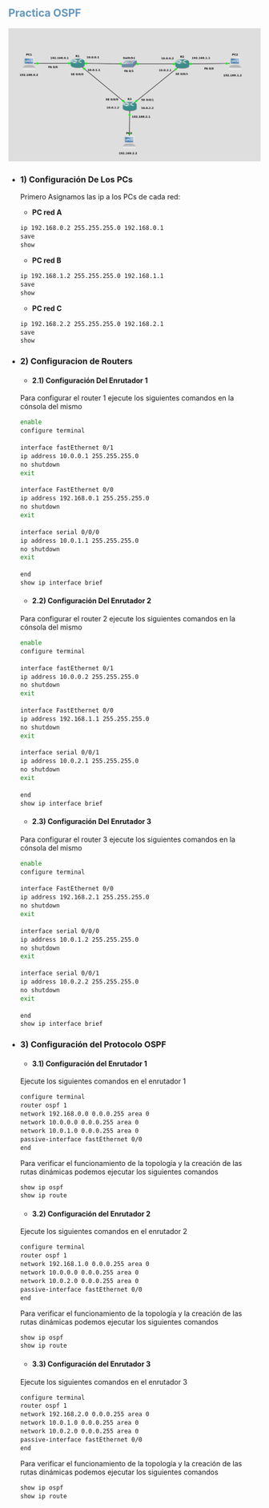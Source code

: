 <h2 style= "color:#6598BD"> Practica OSPF </h2>

![Topologia](vx_images/556391290846099.png)



* <h3>1) Configuración De Los PCs</h3>

    Primero Asignamos las ip a los PCs de cada red:

    * <strong>PC red A</strong>

    ```bash
    ip 192.168.0.2 255.255.255.0 192.168.0.1
    save 
    show
    ```
    *  <strong>PC red B</strong>

    ```bash
    ip 192.168.1.2 255.255.255.0 192.168.1.1
    save 
    show
    ```
    * <strong>PC red C</strong>

    ```bash
    ip 192.168.2.2 255.255.255.0 192.168.2.1
    save 
    show
    ```

* <h3>2) Configuracion de Routers</h3>


    * <h4>2.1) Configuración Del Enrutador 1</h4>

    Para configurar el router 1 ejecute los siguientes comandos en la cónsola del mismo

    ```bash
    enable
    configure terminal

    interface fastEthernet 0/1
    ip address 10.0.0.1 255.255.255.0
    no shutdown
    exit

    interface FastEthernet 0/0
    ip address 192.168.0.1 255.255.255.0
    no shutdown
    exit
    
    interface serial 0/0/0
    ip address 10.0.1.1 255.255.255.0
    no shutdown
    exit

    end
    show ip interface brief
    ```

    * <h4>2.2) Configuración Del Enrutador 2</h4>

    Para configurar el router 2 ejecute los siguientes comandos en la cónsola del mismo

    ```bash
    enable
    configure terminal

    interface fastEthernet 0/1
    ip address 10.0.0.2 255.255.255.0
    no shutdown
    exit

    interface FastEthernet 0/0
    ip address 192.168.1.1 255.255.255.0
    no shutdown
    exit
    
    interface serial 0/0/1
    ip address 10.0.2.1 255.255.255.0
    no shutdown
    exit
    
    end
    show ip interface brief
    ```
    * <h4>2.3) Configuración Del Enrutador 3</h4>

    Para configurar el router 3 ejecute los siguientes comandos en la cónsola del mismo

    ```bash
    enable
    configure terminal

    interface FastEthernet 0/0
    ip address 192.168.2.1 255.255.255.0
    no shutdown
    exit

    interface serial 0/0/0
    ip address 10.0.1.2 255.255.255.0
    no shutdown
    exit

    interface serial 0/0/1
    ip address 10.0.2.2 255.255.255.0
    no shutdown
    exit

    end
    show ip interface brief
    ```
* <h3>3) Configuración del Protocolo OSPF</h3>

    * <h4>3.1) Configuración del Enrutador 1</h4>

    Ejecute los siguientes comandos en el enrutador 1


    ```bash
    configure terminal
    router ospf 1
    network 192.168.0.0 0.0.0.255 area 0
    network 10.0.0.0 0.0.0.255 area 0
    network 10.0.1.0 0.0.0.255 area 0
    passive-interface fastEthernet 0/0
    end
    ```
    Para verificar el funcionamiento de la topología y la creación de las rutas dinámicas podemos ejecutar los siguientes comandos
 
    ```bash
    show ip ospf
    show ip route
    ```

    * <h4>3.2) Configuración del Enrutador 2</h4>

    Ejecute los siguientes comandos en el enrutador 2

    ```bash
    configure terminal
    router ospf 1
    network 192.168.1.0 0.0.0.255 area 0
    network 10.0.0.0 0.0.0.255 area 0
    network 10.0.2.0 0.0.0.255 area 0
    passive-interface fastEthernet 0/0
    end
    ```
    Para verificar el funcionamiento de la topología y la creación de las rutas dinámicas podemos ejecutar los siguientes comandos
 
    ```bash
    show ip ospf
    show ip route
    ```

    * <h4>3.3) Configuración del Enrutador 3</h4>

    Ejecute los siguientes comandos en el enrutador 3

    ```bash
    configure terminal
    router ospf 1
    network 192.168.2.0 0.0.0.255 area 0
    network 10.0.1.0 0.0.0.255 area 0
    network 10.0.2.0 0.0.0.255 area 0
    passive-interface fastEthernet 0/0
    end
    ```
    Para verificar el funcionamiento de la topología y la creación de las rutas dinámicas podemos ejecutar los siguientes comandos
 
    ```bash
    show ip ospf
    show ip route
    ```